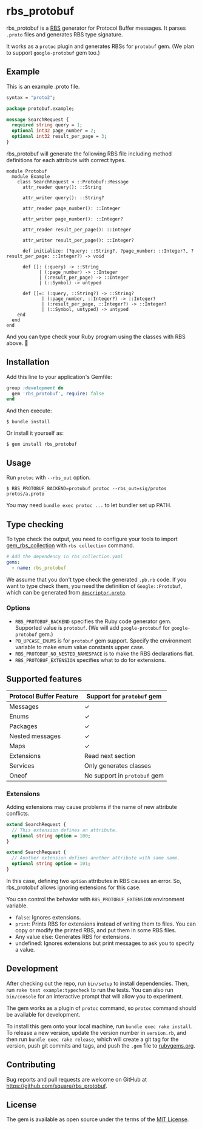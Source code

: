 # rbs_protobuf

rbs_protobuf is a [RBS](https://github.com/ruby/rbs) generator for Protocol Buffer messages. It parses `.proto` files and generates RBS type signature.

It works as a `protoc` plugin and generates RBSs for `protobuf` gem. (We plan to support `google-protobuf` gem too.)

## Example

This is an example .proto file.

```proto
syntax = "proto2";

package protobuf.example;

message SearchRequest {
  required string query = 1;
  optional int32 page_number = 2;
  optional int32 result_per_page = 3;
}
```

rbs_protobuf will generate the following RBS file including method definitions for each attribute with correct types.

```rbs
module Protobuf
  module Example
    class SearchRequest < ::Protobuf::Message
      attr_reader query(): ::String

      attr_writer query(): ::String?

      attr_reader page_number(): ::Integer

      attr_writer page_number(): ::Integer?

      attr_reader result_per_page(): ::Integer

      attr_writer result_per_page(): ::Integer?

      def initialize: (?query: ::String?, ?page_number: ::Integer?, ?result_per_page: ::Integer?) -> void

      def []: (:query) -> ::String
            | (:page_number) -> ::Integer
            | (:result_per_page) -> ::Integer
            | (::Symbol) -> untyped

      def []=: (:query, ::String?) -> ::String?
             | (:page_number, ::Integer?) -> ::Integer?
             | (:result_per_page, ::Integer?) -> ::Integer?
             | (::Symbol, untyped) -> untyped
    end
  end
end
```

And you can type check your Ruby program using the classes with RBS above. 💪

## Installation

Add this line to your application's Gemfile:

```ruby
group :development do
  gem 'rbs_protobuf', require: false
end
```

And then execute:

    $ bundle install

Or install it yourself as:

    $ gem install rbs_protobuf

## Usage

Run `protoc` with `--rbs_out` option.

    $ RBS_PROTOBUF_BACKEND=protobuf protoc --rbs_out=sig/protos protos/a.proto

You may need `bundle exec protoc ...` to let bundler set up PATH.

## Type checking

To type check the output, you need to configure your tools to import [gem_rbs_collection](https://github.com/ruby/gem_rbs_collection) with `rbs collection` command.

```yaml
# Add the dependency in rbs_collection.yaml
gems:
  - name: rbs_protobuf
```

We assume that you don't type check the generated `.pb.rb` code.
If you want to type check them, you need the definition of `Google::Protobuf`, which can be generated from [`descriptor.proto`](https://github.com/protocolbuffers/protobuf/blob/master/src/google/protobuf/descriptor.proto).

### Options

* `RBS_PROTOBUF_BACKEND` specifies the Ruby code generator gem. Supported value is `protobuf`. (We will add `google-protobuf` for `google-protobuf` gem.)
* `PB_UPCASE_ENUMS` is for `protobuf` gem support. Specify the environment variable to make enum value constants upper case.
* `RBS_PROTOBUF_NO_NESTED_NAMESPACE` is to make the RBS declarations flat.
* `RBS_PROTOBUF_EXTENSION` specifies what to do for extensions.

## Supported features

| Protocol Buffer Feature | Support for `protobuf` gem |
|-------------------------|----------------------------|
| Messages                | ✓                          |
| Enums                   | ✓                          |
| Packages                | ✓                          |
| Nested messages         | ✓                          |
| Maps                    | ✓                          |
| Extensions              | Read next section          |
| Services                | Only generates classes     |
| Oneof                   | No support in `protobuf` gem |

### Extensions

Adding extensions may cause problems if the name of new attribute conflicts.

```proto
extend SearchRequest {
  // This extension defines an attribute.
  optional string option = 100;
}

extend SearchRequest {
  // Another extension defines another attribute with same name.
  optional string option = 101;
}
```

In this case, defining two `option` attributes in RBS causes an error.
So, rbs_protobuf allows ignoring extensions for this case.

You can control the behavior with `RBS_PROTOBUF_EXTENSION` environment variable.

* `false`: Ignores extensions.
* `print`: Prints RBS for extensions instead of writing them to files. You can copy or modify the printed RBS, and put them in some RBS files.
* Any value else: Generates RBS for extensions.
* undefined: Ignores extensions but print messages to ask you to specify a value.

## Development

After checking out the repo, run `bin/setup` to install dependencies. Then, run `rake test example:typecheck` to run the tests. You can also run `bin/console` for an interactive prompt that will allow you to experiment.

The gem works as a plugin of `protoc` command, so `protoc` command should be available for development.

To install this gem onto your local machine, run `bundle exec rake install`. To release a new version, update the version number in `version.rb`, and then run `bundle exec rake release`, which will create a git tag for the version, push git commits and tags, and push the `.gem` file to [rubygems.org](https://rubygems.org).

## Contributing

Bug reports and pull requests are welcome on GitHub at https://github.com/square/rbs_protobuf.

## License

The gem is available as open source under the terms of the [MIT License](https://opensource.org/licenses/MIT).
